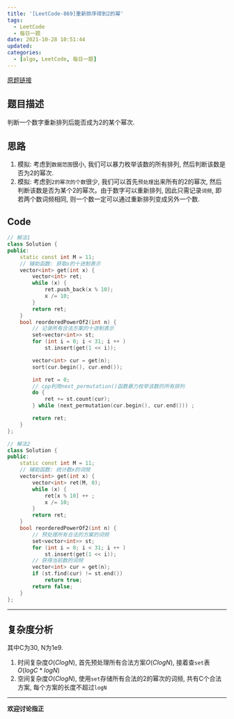 ```yaml
---
title: '[LeetCode-869]重新排序得到2的幂'
tags:
  - LeetCode
  - 每日一题
date: 2021-10-28 10:51:44
updated:
categories:
  - [algo, LeetCode, 每日一题]
---
```


[原题链接](https://leetcode-cn.com/problems/reordered-power-of-2/)

## 题目描述

判断一个数字重新排列后能否成为2的某个幂次.

## 思路

1. 模拟: 考虑到`数据范围`很小, 我们可以暴力枚举该数的所有排列, 然后判断该数是否为2的幂次.
2. 模拟: 考虑到`2的幂次的个数`很少, 我们可以首先`预处理`出来所有的2的幂次, 然后判断该数是否为某个2的幂次。由于数字可以重新排列, 因此只需记录`词频`, 即若两个数词频相同, 则一个数一定可以通过重新排列变成另外一个数.

## Code

```cpp
// 解法1
class Solution {
public:
    static const int M = 11;
    // 辅助函数: 获取x的十进制表示
    vector<int> get(int x) {
        vector<int> ret;
        while (x) {
            ret.push_back(x % 10);
            x /= 10;
        }
        return ret;
    }
    bool reorderedPowerOf2(int n) {
        // 记录所有合法方案的十进制表示
        set<vector<int>> st;
        for (int i = 0; i < 31; i ++ ) 
            st.insert(get(1 << i));

        vector<int> cur = get(n);
        sort(cur.begin(), cur.end());

        int ret = 0;
        // cpp利用next_permutation()函数暴力枚举该数的所有排列
        do {
            ret += st.count(cur);
        } while (next_permutation(cur.begin(), cur.end())) ;

        return ret;
    }
};
```

```cpp 
// 解法2
class Solution {
public:
    static const int M = 11;
    // 辅助函数: 统计数x的词频
    vector<int> get(int x) {
        vector<int> ret(M, 0);
        while (x) {
            ret[x % 10] ++ ;
            x /= 10;
        }
        return ret;
    }
    bool reorderedPowerOf2(int n) {
        // 预处理所有合法的方案的词频
        set<vector<int>> st;
        for (int i = 0; i < 31; i ++ ) 
            st.insert(get(1 << i));
        // 获得当前数的词频
        vector<int> cur = get(n);
        if (st.find(cur) != st.end())
            return true;
        return false;
    }
};
```
----

## 复杂度分析

其中C为30, N为1e9.

1. 时间复杂度$O(ClogN)$, 首先预处理所有合法方案$O(ClogN)$, 接着查`set`表$O(logC * logN)$
2. 空间复杂度$O(ClogN)$, 使用`set`存储所有合法的2的幂次的词频, 共有C个合法方案, 每个方案的长度不超过`logN`

----
**欢迎讨论指正**